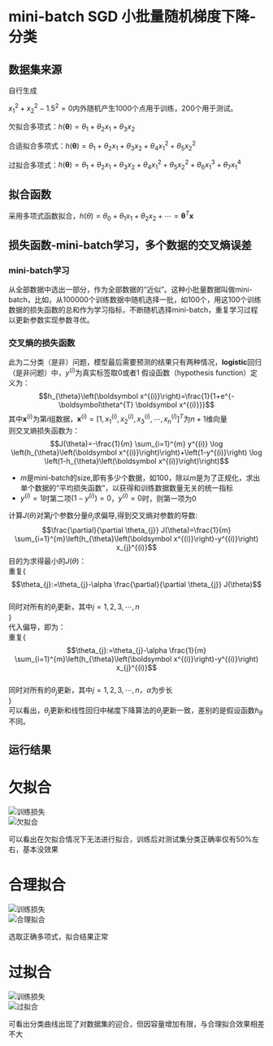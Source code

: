 
# mini-batch SGD 小批量随机梯度下降-分类

## 数据集来源

自行生成

$x_1^2 + x_2^2 - 1.5^2 = 0$内外随机产生1000个点用于训练，200个用于测试。 

欠拟合多项式：$h(\boldsymbol\theta)=\theta_1 + \theta_2x_1 + \theta_3x_2$

合适拟合多项式：$h(\boldsymbol\theta)=\theta_1 + \theta_2x_1 + \theta_3x_2 +\theta_4x_1^2 +\theta_5x_2^2$

过拟合多项式：$h(\boldsymbol\theta)=\theta_1 + \theta_2x_1 + \theta_3x_2 +\theta_4x_1^2 +\theta_5x_2^2 +\theta_6x_1^3 +\theta_7x_1^4$

## 拟合函数
采用多项式函数拟合，$h(\theta)=\theta_0+\theta_1x_1+\theta_2x_2+\cdots=\boldsymbol\theta^T\boldsymbol x$

## 损失函数-mini-batch学习，多个数据的交叉熵误差
### mini-batch学习
从全部数据中选出一部分，作为全部数据的“近似”。这种小批量数据叫做mini-batch，比如，从100000个训练数据中随机选择一批，如100个，用这100个训练数据的损失函数的总和作为学习指标，不断随机选择mini-batch，重复学习过程以更新参数实现参数寻优。
### 交叉熵的损失函数
此为二分类（是非）问题，模型最后需要预测的结果只有两种情况，**logistic**回归（是非问题）中，$y^{(i)}$为真实标签取0或者1
假设函数（hypothesis function）定义为：
$$h_{\theta}\left(\boldsymbol x^{(i)}\right)=\frac{1}{1+e^{-\boldsymbol\theta^{T} \boldsymbol x^{(i)}}}$$
其中$\boldsymbol x^{(i)}$为第$i$组数据，$\boldsymbol x^{(i)}=[1,x_1^{(i)},x_2^{(i)},x_3^{(i)},\cdots,x_n^{(i)}]^T$为$n+1$维向量  
则交叉熵损失函数为：
$$J(\theta)=-\frac{1}{m} \sum_{i=1}^{m} y^{(i)} \log \left(h_{\theta}\left(\boldsymbol x^{(i)}\right)\right)+\left(1-y^{(i)}\right) \log \left(1-h_{\theta}\left(\boldsymbol x^{(i)}\right)\right)$$
- $m$是mini-batch的size,即有多少个数据，如$100$，除以$m$是为了正规化，求出单个数据的“平均损失函数”，以获得和训练数据数量无关的统一指标
- $y^{(i)}=1$时第二项$\left(1-y^{(i)}\right)=0$，$y^{(i)}=0$时，则第一项为0  

计算$J(\theta)$对第$j$个参数分量$\theta_j$求偏导,得到交叉熵对参数的导数:
$$\frac{\partial}{\partial \theta_{j}} J(\theta)=\frac{1}{m} \sum_{i=1}^{m}\left(h_{\theta}\left(\boldsymbol x^{(i)}\right)-y^{(i)}\right) x_{j}^{(i)}$$
目的为求得最小的$J(\theta)$：  
重复$\{$  
$$\theta_{j}:=\theta_{j}-\alpha \frac{\partial}{\partial \theta_{j}} J(\theta)$$  
同时对所有的$\theta_j$更新，其中$j=1,2,3,\cdots,n$  
$\}$  
代入偏导，即为：  
重复$\{$  
$$\theta_{j}:=\theta_{j}-\alpha \frac{1}{m} \sum_{i=1}^{m}\left(h_{\theta}\left(\boldsymbol x^{(i)}\right)-y^{(i)}\right) x_{j}^{(i)}$$  
同时对所有的$\theta_j$更新，其中$j=1,2,3,\cdots,n$，$\alpha$为步长   
$\}$  
可以看出，$\theta_{j}$更新和线性回归中梯度下降算法的$\theta_{j}$更新一致，差别的是假设函数$h_{\theta}$不同。
## 运行结果

# 欠拟合
![训练损失](https://github.com/BillowRock/PatternRecognition/raw/master/minibatchSGD/underfit_loss.png)  
![欠拟合](https://github.com/BillowRock/PatternRecognition/raw/master/minibatchSGD/underfit_circle.png)  

可以看出在欠拟合情况下无法进行拟合，训练后对测试集分类正确率仅有50%左右，基本没效果

# 合理拟合
![训练损失](https://github.com/BillowRock/PatternRecognition/raw/master/minibatchSGD/fit_loss.png)  
![合理拟合](https://github.com/BillowRock/PatternRecognition/raw/master/minibatchSGD/fit_circle.png)  

选取正确多项式，拟合结果正常

# 过拟合
![训练损失](https://github.com/BillowRock/PatternRecognition/raw/master/minibatchSGD/overfit_loss.png)  
![过拟合](https://github.com/BillowRock/PatternRecognition/raw/master/minibatchSGD/overfit_circle.png)  

可看出分类曲线出现了对数据集的迎合，但因容量增加有限，与合理拟合效果相差不大
